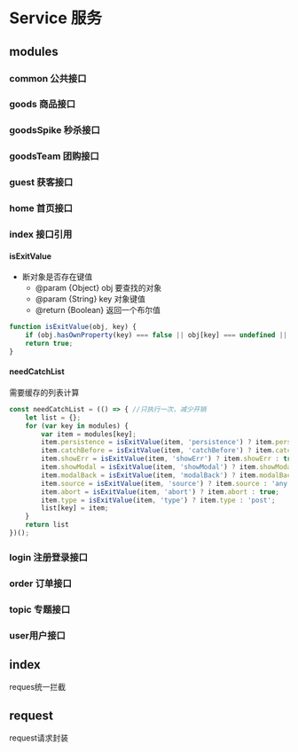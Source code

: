 # Service 服务

## modules
### common 公共接口
### goods 商品接口
### goodsSpike 秒杀接口
### goodsTeam 团购接口
### guest 获客接口
### home 首页接口
### index 接口引用
#### isExitValue
- 断对象是否存在键值
	+ @param {Object} obj 要查找的对象
	+ @param {String} key 对象键值
	+ @return {Boolean} 返回一个布尔值
```js
function isExitValue(obj, key) {
	if (obj.hasOwnProperty(key) === false || obj[key] === undefined || obj[key] === null || obj[key] === '') return false;
	return true;
}
```
#### needCatchList
需要缓存的列表计算
```js
const needCatchList = (() => { //只执行一次，减少开销
	let list = {};
	for (var key in modules) {
		var item = modules[key];
		item.persistence = isExitValue(item, 'persistence') ? item.persistence : true;
		item.catchBefore = isExitValue(item, 'catchBefore') ? item.catchBefore : false;
		item.showErr = isExitValue(item, 'showErr') ? item.showErr : true;
		item.showModal = isExitValue(item, 'showModal') ? item.showModal : false;
		item.modalBack = isExitValue(item, 'modalBack') ? item.modalBack : true;
		item.source = isExitValue(item, 'source') ? item.source : 'any';
		item.abort = isExitValue(item, 'abort') ? item.abort : true;
		item.type = isExitValue(item, 'type') ? item.type : 'post';
		list[key] = item;
	}
	return list
})();
```
 

### login 注册登录接口
### order 订单接口
### topic 专题接口
### user用户接口


## index
reques统一拦截

## request
request请求封装
